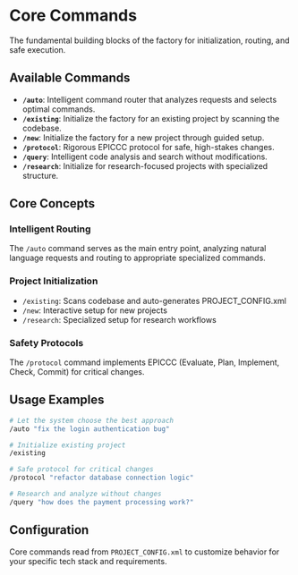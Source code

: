 # Core Commands

The fundamental building blocks of the factory for initialization, routing, and safe execution.

## Available Commands

*   **`/auto`**: Intelligent command router that analyzes requests and selects optimal commands.
*   **`/existing`**: Initialize the factory for an existing project by scanning the codebase.
*   **`/new`**: Initialize the factory for a new project through guided setup.
*   **`/protocol`**: Rigorous EPICCC protocol for safe, high-stakes changes.
*   **`/query`**: Intelligent code analysis and search without modifications.
*   **`/research`**: Initialize for research-focused projects with specialized structure.

## Core Concepts

### Intelligent Routing
The `/auto` command serves as the main entry point, analyzing natural language requests and routing to appropriate specialized commands.

### Project Initialization
- `/existing`: Scans codebase and auto-generates PROJECT_CONFIG.xml
- `/new`: Interactive setup for new projects
- `/research`: Specialized setup for research workflows

### Safety Protocols
The `/protocol` command implements EPICCC (Evaluate, Plan, Implement, Check, Commit) for critical changes.

## Usage Examples

```bash
# Let the system choose the best approach
/auto "fix the login authentication bug"

# Initialize existing project
/existing

# Safe protocol for critical changes
/protocol "refactor database connection logic"

# Research and analyze without changes
/query "how does the payment processing work?"
```

## Configuration

Core commands read from `PROJECT_CONFIG.xml` to customize behavior for your specific tech stack and requirements. 